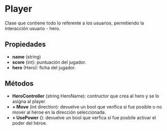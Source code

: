 # Player

Clase que contiene todo lo referente a los usuarios, permitiendo la interacción usuario - hero.

## Propiedades

- **name** (string)
- **score** (int): puntuación del jugador.
- **hero** (Hero): ficha del jugador.

## Métodos

- **HeroController** (string HeroName): contructor que crea al hero y se lo asigna al player.
- **+ Move** (int direction): devuelve un bool que verifica si fue posible o no mover al héroe en la dirección seleccionada.
- **+ UsePower** (): devuelve un bool que verfica si fue posbile activar el poder del héroe.
